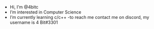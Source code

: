 - Hi, I’m @4bitc
- I’m interested in Computer Science
- I’m currently learning c/c++
-to reach me contact me on discord, my username is 4 Bit#3301
